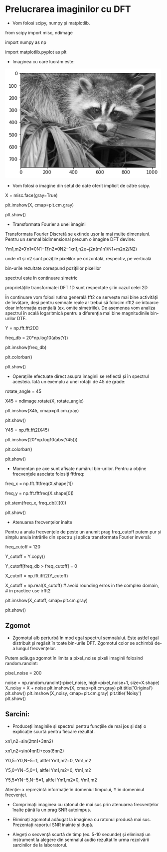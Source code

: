 # Prelucrarea imaginilor cu DFT

- Vom folosi scipy, numpy și matplotlib.

from scipy import misc, ndimage

import numpy as np

import matplotlib.pyplot as plt

- Imaginea cu care lucrăm este:

<img src="https://github.com/CristianaOD/Prelucrarea-imaginilor-cu-DFT/blob/main/imagine_prelucrata.png?raw=true" alt= "photo" width="500" height="350">

- Vom folosi o imagine din setul de date oferit implicit de către scipy.

X = misc.face(gray=True)

plt.imshow(X, cmap=plt.cm.gray)

plt.show()

- Transformata Fourier a unei imagini

Transformata Fourier Discretă se extinde ușor la mai multe dimensiuni. Pentru un semnal bidimensional precum o imagine DFT devine:

Ym1,m2=∑n1=0N1−1∑n2=0N2−1xn1,n2e−j2π(m1n1/N1+m2n2/N2)

unde n1 și n2 sunt pozițile pixelilor pe orizontală, respectiv, pe verticală

bin-urile rezultate corespund pozițiilor pixelilor

spectrul este în continuare simetric

proprietățile transformatei DFT 1D sunt respectate și în cazul celei 2D

În continuare vom folosi rutina generală fft2 ce servește mai bine activității de învățare, deși pentru semnale reale ar trebui să folosim rfft2 ce întoarce doar informația esențială (ex. omite simetriile). De asemenea vom analiza spectrul în scală logaritmică pentru a diferenția mai bine magnitudinile bin-urilor DTF.

Y = np.fft.fft2(X)

freq_db = 20*np.log10(abs(Y))

plt.imshow(freq_db)

plt.colorbar()

plt.show()

- Operațiile efectuate direct asupra imaginii se reflectă și în spectrul acesteia. Iată un exemplu a unei rotații de 45 de grade:

rotate_angle = 45

X45 = ndimage.rotate(X, rotate_angle)

plt.imshow(X45, cmap=plt.cm.gray)

plt.show()

Y45 = np.fft.fft2(X45)

plt.imshow(20*np.log10(abs(Y45)))

plt.colorbar()

plt.show()


- Momentan pe axe sunt afișate numărul bin-urilor. Pentru a obține frecvențele asociate folosiți fftfreq:

freq_x = np.fft.fftfreq(X.shape[1])

freq_y = np.fft.fftfreq(X.shape[0])

plt.stem(freq_x, freq_db[:][0])

plt.show()

- Atenuarea frecvențelor înalte

Pentru a anula frecvențele de peste un anumit prag freq_cutoff putem pur și simplu anula intrările din spectru și aplica transformata Fourier inversă:

freq_cutoff = 120

Y_cutoff = Y.copy()

Y_cutoff[freq_db > freq_cutoff] = 0

X_cutoff = np.fft.ifft2(Y_cutoff)

X_cutoff = np.real(X_cutoff)    # avoid rounding erros in the complex domain,
                                # in practice use irfft2
                                
plt.imshow(X_cutoff, cmap=plt.cm.gray)

plt.show()

## Zgomot

- Zgomotul alb perturbă în mod egal spectrul semnalului. Este astfel egal distribuit și regăsit în toate bin-urile DFT. Zgomotul color se schimbă de-a lungul frecvențelor.

Putem adăuga zgomot în limita a pixel_noise pixeli imaginii folosind random.randint:

pixel_noise = 200

noise = np.random.randint(-pixel_noise, high=pixel_noise+1, size=X.shape)
X_noisy = X + noise
plt.imshow(X, cmap=plt.cm.gray)
plt.title('Original')
plt.show()
plt.imshow(X_noisy, cmap=plt.cm.gray)
plt.title('Noisy')
plt.show()


## Sarcini:

- Produceți imaginile și spectrul pentru funcțiile de mai jos și dați o explicație scurtă pentru fiecare rezultat.

xn1,n2=sin(2πn1+3πn2)

xn1,n2=sin(4πn1)+cos(6πn2)

Y0,5=Y0,N−5=1, altfel Ym1,m2=0, ∀m1,m2

Y5,0=YN−5,0=1, altfel Ym1,m2=0, ∀m1,m2

Y5,5=YN−5,N−5=1, altfel Ym1,m2=0, ∀m1,m2


Atenție: x reprezintă informație în domeniul timpului, Y în domeninul frecvenței.

 - Comprimați imaginea cu ratonul de mai sus prin atenuarea frecvențelor înalte până la un prag SNR autoimpus.

 - Eliminați zgomotul adăugat la imaginea cu ratonul produsă mai sus. Prezentați raportul SNR înainte și după.

 - Alegeți o secvență scurtă de timp (ex. 5-10 secunde) și eliminați un instrument la alegere din semnalul audio rezultat în urma rezolvării sarcinilor de la laboratorul.

